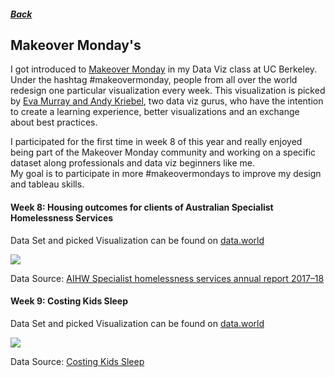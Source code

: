##### [Back](index#projects)
## Makeover Monday's
I got introduced to [Makeover Monday](https://www.makeovermonday.co.uk) in my Data Viz class at UC Berkeley. Under the hashtag #makeovermonday, people from all over the world redesign one particular visualization every week. This visualization is picked by [Eva Murray and Andy Kriebel](https://www.makeovermonday.co.uk/about-us/), two data viz gurus, who have the intention to create a learning experience, better visualizations and an exchange about best practices.

I participated for the first time in week 8 of this year and really enjoyed being part of the Makeover Monday community and working on a specific dataset along professionals and data viz beginners like me.  
My goal is to participate in more #makeovermondays to improve my design and tableau skills.


#### Week 8: Housing outcomes for clients of Australian Specialist Homelessness Services

Data Set and picked Visualization can be found on [data.world](https://data.world/makeovermonday/2020w8)

<a href="https://public.tableau.com/profile/henny7470#!/vizhome/MoM_w8_HomelessnessAustralia/Dashboard1">
  <img src="images/makeovermonday/MoM_housing">
</a>

Data Source: [AIHW Specialist homelessness services annual report 2017–18](https://www.aihw.gov.au/reports/homelessness-services/specialist-homelessness-services-2017-18/data)


#### Week 9: Costing Kids Sleep

Data Set and picked Visualization can be found on [data.world](https://data.world/makeovermonday/2020w9)

<a href="https://public.tableau.com/profile/henny7470#!/vizhome/MoM_w9_SleepData/Dashboard2">
  <img src="images/makeovermonday/MoM_sleep">
</a>

Data Source: [Costing Kids Sleep](https://savvysleeper.org/costing-kids-sleep/)
